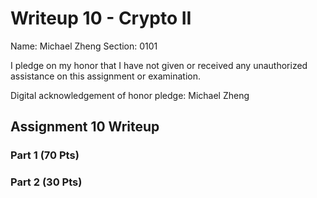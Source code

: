 Writeup 10 - Crypto II
=====

Name: Michael Zheng
Section: 0101

I pledge on my honor that I have not given or received any unauthorized assistance on this assignment or examination.

Digital acknowledgement of honor pledge: Michael Zheng

## Assignment 10 Writeup

### Part 1 (70 Pts)


### Part 2 (30 Pts)
